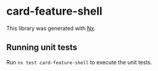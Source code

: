 # card-feature-shell

This library was generated with [Nx](https://nx.dev).

## Running unit tests

Run `nx test card-feature-shell` to execute the unit tests.
